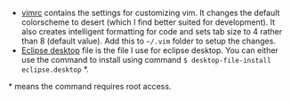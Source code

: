 * [vimrc](vimrc) contains the settings for customizing vim. It changes the default colorscheme to desert (which I find better suited for development). It also creates intelligent formatting for code and sets tab size to 4 rather than 8 (default value). Add this to `~/.vim` folder to setup the changes.
* [Eclipse desktop](eclipse.desktop) file is the file I use for eclipse desktop. You can either use the command to install using command `$ desktop-file-install eclipse.desktop` \*.

\* means the command requires root access.
